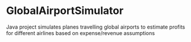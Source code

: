 # GlobalAirportSimulator
Java project simulates planes travelling global airports to estimate profits for different airlines based on expense/revenue assumptions
